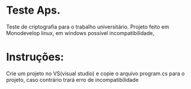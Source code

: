 # Teste Aps.
Teste de criptografia para o trabalho universitário.
Projeto feito em Monodevelop linux, em windows possível incompatibilidade,
# Instruções:
Crie um projeto no VS(visual studio) e copie o arquivo program.cs para o projeto, caso contrário trará erro de incompatibilidade
